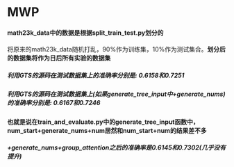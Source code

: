 # MWP


#### math23k_data中的数据是根据split_train_test.py划分的
将原来的math23k_data随机打乱，90%作为训练集，10%作为测试集合。**划分后的数据集将作为日后所有实验的数据集**

##### 利用GTS的源码在测试数据集上的准确率分别是: 0.6158和0.7251
##### 利用GTS的源码在测试数据集上(如果generate_tree_input中+generate_nums)的准确率分别是: 0.6167和0.7246
**也就是说在train_and_evaluate.py中的generate_tree_input函数中，num_start+generate_nums+num居然和num_start+num的结果差不多**

##### +generate_nums+group_attention之后的准确率是0.6145和0.7302(几乎没有提升)

